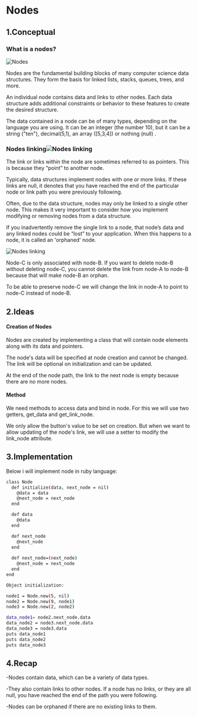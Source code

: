 # Nodes

## 1.Conceptual
### What is a nodes?
![Nodes ](https://he-s3.s3.amazonaws.com/media/uploads/1b099fd.png)

  Nodes are the fundamental building blocks of many computer science data structures. They form the basis for linked lists, stacks, queues, trees, and more.

  An individual node contains data and links to other nodes. Each data structure adds additional constraints or behavior to these features to create the desired structure.

The data contained in a node can be of many types, depending on the language you are using. It can be an integer (the number 10), but it can be a string ("ten"), decimal(5,1), an array ([5,3,4]) or nothing (null) .

### Nodes linking![Nodes linking](https://www.alphacodingskills.com/imgfiles/linked-list.PNG)


 The link or links within the node are sometimes referred to as pointers. This is because they “point” to another node.

  Typically, data structures implement nodes with one or more links. If these links are null, it denotes that you have reached the end of the particular node or link path you were previously following.

Often, due to the data structure, nodes may only be linked to a single other node. This makes it very important to consider how you implement modifying or removing nodes from a data structure.

  If you inadvertently remove the single link to a node, that node’s data and any linked nodes could be “lost” to your application. When this happens to a node, it is called an 'orphaned' node.

![Nodes linking](https://encrypted-tbn0.gstatic.com/images?q=tbn:ANd9GcQ8tHK2rB3NuKBpg7Bn988vE8t_iV5lPzmgVXD3Zkv8chE6PlSiTyP1Qx6sgy7fgrSmbo4&usqp=CAU)

  Node-C is only associated with node-B. If you want to delete node-B without deleting node-C, you cannot delete the link from node-A to node-B because that will make node-B an orphan.

  To be able to preserve node-C we will change the link in node-A to point to node-C instead of node-B.

## 2.Ideas
#### Creation of Nodes 
 Nodes are created by implementing a class that will contain node elements along with its data and pointers.

  The node's data will be specified at node creation and cannot be changed. The link will be optional on initialization and can be updated.

  At the end of the node path, the link to the next node is empty because there are no more nodes.

#### Method
  We need methods to access data and bind in node. For this we will use two getters, get_data and get_link_node.

  We only allow the button's value to be set on creation. But when we want to allow updating of the node's link, we will use a setter to modify the link_node attribute.

  
## 3.Implementation 
Below i will implement node in ruby language:
```bash
class Node
  def initialize(data, next_node = nil)
    @data = data
    @next_node = next_node
  end

  def data
    @data
  end

  def next_node
    @next_node
  end
  
  def next_node=(next_node)
    @next_node = next_node
  end
end

Object initialization:

node1 = Node.new(5, nil)
node2 = Node.new(9, node1)
node3 = Node.new(2, node2)

data_node1= node2.next_node.data
data_node2 = node3.next_node.data
data_node3 = node3.data
puts data_node1
puts data_node2
puts data_node3
```

## 4.Recap
-Nodes contain data, which can be a variety of data types.

-They also contain links to other nodes. If a node has no links, or they are all null, you have reached the end of the path you were following.

-Nodes can be orphaned if there are no existing links to them.
